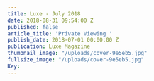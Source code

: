 ```yaml
---
title: Luxe - July 2018
date: 2018-08-31 09:54:00 Z
published: false
article_title: 'Private Viewing '
publish_date: 2018-07-01 00:00:00 Z
publication: Luxe Magazine
thumbnail_image: "/uploads/cover-9e5eb5.jpg"
fullsize_image: "/uploads/cover-9e5eb5.jpg"
Key: 
---
```


